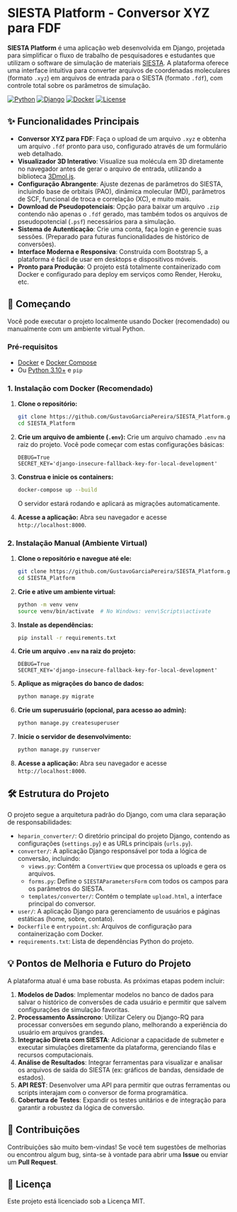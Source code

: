 # SIESTA Platform - Conversor XYZ para FDF

**SIESTA Platform** é uma aplicação web desenvolvida em Django, projetada para simplificar o fluxo de trabalho de pesquisadores e estudantes que utilizam o software de simulação de materiais [SIESTA](https://siesta-project.org/siesta/). A plataforma oferece uma interface intuitiva para converter arquivos de coordenadas moleculares (formato `.xyz`) em arquivos de entrada para o SIESTA (formato `.fdf`), com controle total sobre os parâmetros de simulação.

[![Python](https://img.shields.io/badge/Python-3.10-blue.svg)](https://www.python.org/downloads/release/python-3100/)
[![Django](https://img.shields.io/badge/Django-4.2-green.svg)](https://www.djangoproject.com/)
[![Docker](https://img.shields.io/badge/Docker-Ready-blue.svg)](https://www.docker.com/)
[![License](https://img.shields.io/badge/License-MIT-yellow.svg)](https://opensource.org/licenses/MIT)

 <!-- Substitua pelo URL de um screenshot da sua aplicação -->

## ✨ Funcionalidades Principais

- **Conversor XYZ para FDF**: Faça o upload de um arquivo `.xyz` e obtenha um arquivo `.fdf` pronto para uso, configurado através de um formulário web detalhado.
- **Visualizador 3D Interativo**: Visualize sua molécula em 3D diretamente no navegador antes de gerar o arquivo de entrada, utilizando a biblioteca [3Dmol.js](https://3dmol.csb.pitt.edu/).
- **Configuração Abrangente**: Ajuste dezenas de parâmetros do SIESTA, incluindo base de orbitais (PAO), dinâmica molecular (MD), parâmetros de SCF, funcional de troca e correlação (XC), e muito mais.
- **Download de Pseudopotenciais**: Opção para baixar um arquivo `.zip` contendo não apenas o `.fdf` gerado, mas também todos os arquivos de pseudopotencial (`.psf`) necessários para a simulação.
- **Sistema de Autenticação**: Crie uma conta, faça login e gerencie suas sessões. (Preparado para futuras funcionalidades de histórico de conversões).
- **Interface Moderna e Responsiva**: Construída com Bootstrap 5, a plataforma é fácil de usar em desktops e dispositivos móveis.
- **Pronto para Produção**: O projeto está totalmente containerizado com Docker e configurado para deploy em serviços como Render, Heroku, etc.

## 🚀 Começando

Você pode executar o projeto localmente usando Docker (recomendado) ou manualmente com um ambiente virtual Python.

### Pré-requisitos

- [Docker](https://www.docker.com/get-started) e [Docker Compose](https://docs.docker.com/compose/install/)
- Ou [Python 3.10+](https://www.python.org/) e `pip`

### 1. Instalação com Docker (Recomendado)

1.  **Clone o repositório:**
    ```bash
    git clone https://github.com/GustavoGarciaPereira/SIESTA_Platform.git
    cd SIESTA_Platform
    ```

2.  **Crie um arquivo de ambiente (`.env`):**
    Crie um arquivo chamado `.env` na raiz do projeto. Você pode começar com estas configurações básicas:
    ```env
    DEBUG=True
    SECRET_KEY='django-insecure-fallback-key-for-local-development'
    ```

3.  **Construa e inicie os containers:**
    ```bash
    docker-compose up --build
    ```
    O servidor estará rodando e aplicará as migrações automaticamente.

4.  **Acesse a aplicação:**
    Abra seu navegador e acesse `http://localhost:8000`.

### 2. Instalação Manual (Ambiente Virtual)

1.  **Clone o repositório e navegue até ele:**
    ```bash
    git clone https://github.com/GustavoGarciaPereira/SIESTA_Platform.git
    cd SIESTA_Platform
    ```

2.  **Crie e ative um ambiente virtual:**
    ```bash
    python -m venv venv
    source venv/bin/activate  # No Windows: venv\Scripts\activate
    ```

3.  **Instale as dependências:**
    ```bash
    pip install -r requirements.txt
    ```

4.  **Crie um arquivo `.env` na raiz do projeto:**
    ```env
    DEBUG=True
    SECRET_KEY='django-insecure-fallback-key-for-local-development'
    ```

5.  **Aplique as migrações do banco de dados:**
    ```bash
    python manage.py migrate
    ```

6.  **Crie um superusuário (opcional, para acesso ao admin):**
    ```bash
    python manage.py createsuperuser
    ```

7.  **Inicie o servidor de desenvolvimento:**
    ```bash
    python manage.py runserver
    ```

8.  **Acesse a aplicação:**
    Abra seu navegador e acesse `http://localhost:8000`.

## 🛠️ Estrutura do Projeto

O projeto segue a arquitetura padrão do Django, com uma clara separação de responsabilidades:

-   `heparin_converter/`: O diretório principal do projeto Django, contendo as configurações (`settings.py`) e as URLs principais (`urls.py`).
-   `converter/`: A aplicação Django responsável por toda a lógica de conversão, incluindo:
    -   `views.py`: Contém a `ConvertView` que processa os uploads e gera os arquivos.
    -   `forms.py`: Define o `SIESTAParametersForm` com todos os campos para os parâmetros do SIESTA.
    -   `templates/converter/`: Contém o template `upload.html`, a interface principal do conversor.
-   `user/`: A aplicação Django para gerenciamento de usuários e páginas estáticas (home, sobre, contato).
-   `Dockerfile` e `entrypoint.sh`: Arquivos de configuração para containerização com Docker.
-   `requirements.txt`: Lista de dependências Python do projeto.

## 💡 Pontos de Melhoria e Futuro do Projeto

A plataforma atual é uma base robusta. As próximas etapas podem incluir:

1.  **Modelos de Dados**: Implementar modelos no banco de dados para salvar o histórico de conversões de cada usuário e permitir que salvem configurações de simulação favoritas.
2.  **Processamento Assíncrono**: Utilizar Celery ou Django-RQ para processar conversões em segundo plano, melhorando a experiência do usuário em arquivos grandes.
3.  **Integração Direta com SIESTA**: Adicionar a capacidade de submeter e executar simulações diretamente da plataforma, gerenciando filas e recursos computacionais.
4.  **Análise de Resultados**: Integrar ferramentas para visualizar e analisar os arquivos de saída do SIESTA (ex: gráficos de bandas, densidade de estados).
5.  **API REST**: Desenvolver uma API para permitir que outras ferramentas ou scripts interajam com o conversor de forma programática.
6.  **Cobertura de Testes**: Expandir os testes unitários e de integração para garantir a robustez da lógica de conversão.

## 🤝 Contribuições

Contribuições são muito bem-vindas! Se você tem sugestões de melhorias ou encontrou algum bug, sinta-se à vontade para abrir uma **Issue** ou enviar um **Pull Request**.

## 📄 Licença

Este projeto está licenciado sob a Licença MIT.
